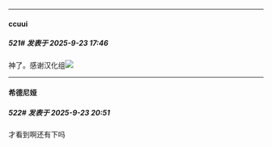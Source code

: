 ﻿
*****

####  ccuui  
##### 521#       发表于 2025-9-23 17:46

神了。感谢汉化组<img src="https://static.stage1st.com/image/smiley/carton2017/003.png" referrerpolicy="no-referrer">


*****

####  希德尼娅  
##### 522#       发表于 2025-9-23 20:51

才看到啊还有下吗


